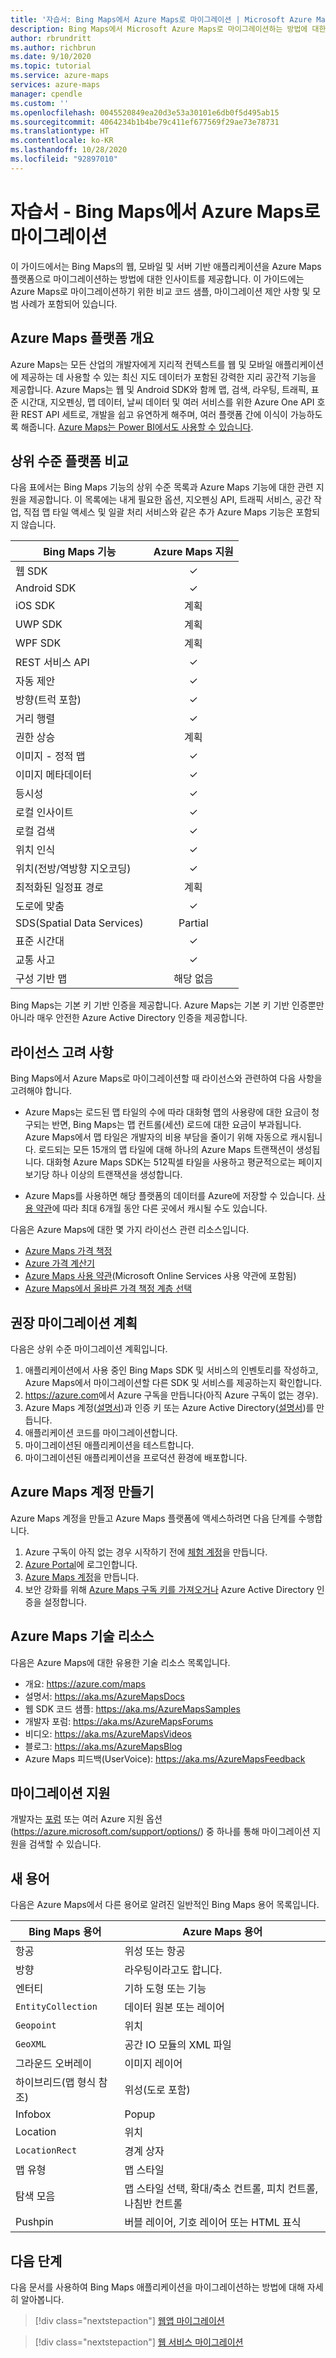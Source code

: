 ```yaml
---
title: '자습서: Bing Maps에서 Azure Maps로 마이그레이션 | Microsoft Azure Maps'
description: Bing Maps에서 Microsoft Azure Maps로 마이그레이션하는 방법에 대한 자습서입니다. Azure Maps API 및 SDK로 전환하는 방법을 안내하는 지침입니다.
author: rbrundritt
ms.author: richbrun
ms.date: 9/10/2020
ms.topic: tutorial
ms.service: azure-maps
services: azure-maps
manager: cpendle
ms.custom: ''
ms.openlocfilehash: 0045520849ea20d3e53a30101e6db0f5d495ab15
ms.sourcegitcommit: 4064234b1b4be79c411ef677569f29ae73e78731
ms.translationtype: HT
ms.contentlocale: ko-KR
ms.lasthandoff: 10/28/2020
ms.locfileid: "92897010"
---
```

# <a name="tutorial---migrate-from-bing-maps-to-azure-maps"></a>자습서 - Bing Maps에서 Azure Maps로 마이그레이션

이 가이드에서는 Bing Maps의 웹, 모바일 및 서버 기반 애플리케이션을 Azure Maps 플랫폼으로 마이그레이션하는 방법에 대한 인사이트를 제공합니다. 이 가이드에는 Azure Maps로 마이그레이션하기 위한 비교 코드 샘플, 마이그레이션 제안 사항 및 모범 사례가 포함되어 있습니다.

## <a name="azure-maps-platform-overview"></a>Azure Maps 플랫폼 개요

Azure Maps는 모든 산업의 개발자에게 지리적 컨텍스트를 웹 및 모바일 애플리케이션에 제공하는 데 사용할 수 있는 최신 지도 데이터가 포함된 강력한 지리 공간적 기능을 제공합니다. Azure Maps는 웹 및 Android SDK와 함께 맵, 검색, 라우팅, 트래픽, 표준 시간대, 지오펜싱, 맵 데이터, 날씨 데이터 및 여러 서비스를 위한 Azure One API 호환 REST API 세트로, 개발을 쉽고 유연하게 해주며, 여러 플랫폼 간에 이식이 가능하도록 해줍니다. [Azure Maps는 Power BI에서도 사용할 수 있습니다](power-bi-visual-getting-started.md).

## <a name="high-level-platform-comparison"></a>상위 수준 플랫폼 비교

다음 표에서는 Bing Maps 기능의 상위 수준 목록과 Azure Maps 기능에 대한 관련 지원을 제공합니다. 이 목록에는 내게 필요한 옵션, 지오펜싱 API, 트래픽 서비스, 공간 작업, 직접 맵 타일 액세스 및 일괄 처리 서비스와 같은 추가 Azure Maps 기능은 포함되지 않습니다.

| Bing Maps 기능                     | Azure Maps 지원 |
|---------------------------------------|:------------------:|
| 웹 SDK                               | ✓                  |
| Android SDK                           | ✓                  |
| iOS SDK                               | 계획            |
| UWP SDK                               | 계획            |
| WPF SDK                               | 계획            |
| REST 서비스 API                     | ✓                  |
| 자동 제안                           | ✓                  |
| 방향(트럭 포함)          | ✓                  |
| 거리 행렬                       | ✓                  |
| 권한 상승                            | 계획            |
| 이미지 - 정적 맵                  | ✓                  |
| 이미지 메타데이터                      | ✓                  |
| 등시성                            | ✓                  |
| 로컬 인사이트                        | ✓                  |
| 로컬 검색                          | ✓                  |
| 위치 인식                  | ✓                  |
| 위치(전방/역방향 지오코딩) | ✓                  |
| 최적화된 일정표 경로            | 계획            |
| 도로에 맞춤                         | ✓                  |
| SDS(Spatial Data Services)           | Partial            |
| 표준 시간대                             | ✓                  |
| 교통 사고                     | ✓                  |
| 구성 기반 맵             | 해당 없음                |

Bing Maps는 기본 키 기반 인증을 제공합니다. Azure Maps는 기본 키 기반 인증뿐만 아니라 매우 안전한 Azure Active Directory 인증을 제공합니다.

## <a name="licensing-considerations"></a>라이선스 고려 사항

Bing Maps에서 Azure Maps로 마이그레이션할 때 라이선스와 관련하여 다음 사항을 고려해야 합니다.

-   Azure Maps는 로드된 맵 타일의 수에 따라 대화형 맵의 사용량에 대한 요금이 청구되는 반면, Bing Maps는 맵 컨트롤(세션) 로드에 대한 요금이 부과됩니다. Azure Maps에서 맵 타일은 개발자의 비용 부담을 줄이기 위해 자동으로 캐시됩니다. 로드되는 모든 15개의 맵 타일에 대해 하나의 Azure Maps 트랜잭션이 생성됩니다. 대화형 Azure Maps SDK는 512픽셀 타일을 사용하고 평균적으로는 페이지 보기당 하나 이상의 트랜잭션을 생성합니다.

-   Azure Maps를 사용하면 해당 플랫폼의 데이터를 Azure에 저장할 수 있습니다. [사용 약관](https://www.microsoftvolumelicensing.com/DocumentSearch.aspx?Mode=3&DocumentTypeId=31)에 따라 최대 6개월 동안 다른 곳에서 캐시될 수도 있습니다.

다음은 Azure Maps에 대한 몇 가지 라이선스 관련 리소스입니다.

-   [Azure Maps 가격 책정](https://azure.microsoft.com/pricing/details/azure-maps/)
-   [Azure 가격 계산기](https://azure.microsoft.com/pricing/calculator/?service=azure-maps)
-   [Azure Maps 사용 약관](https://www.microsoftvolumelicensing.com/DocumentSearch.aspx?Mode=3&DocumentTypeId=31)(Microsoft Online Services 사용 약관에 포함됨)
-   [Azure Maps에서 올바른 가격 책정 계층 선택](./choose-pricing-tier.md)

## <a name="suggested-migration-plan"></a>권장 마이그레이션 계획

다음은 상위 수준 마이그레이션 계획입니다.

1.  애플리케이션에서 사용 중인 Bing Maps SDK 및 서비스의 인벤토리를 작성하고, Azure Maps에서 마이그레이션할 다른 SDK 및 서비스를 제공하는지 확인합니다.
2.  <https://azure.com>에서 Azure 구독을 만듭니다(아직 Azure 구독이 없는 경우).
3.  Azure Maps 계정([설명서](./how-to-manage-account-keys.md))과 인증 키 또는 Azure Active Directory([설명서](./how-to-manage-authentication.md))를 만듭니다.
4.  애플리케이션 코드를 마이그레이션합니다.
5.  마이그레이션된 애플리케이션을 테스트합니다.
6.  마이그레이션된 애플리케이션을 프로덕션 환경에 배포합니다.

## <a name="create-an-azure-maps-account"></a>Azure Maps 계정 만들기

Azure Maps 계정을 만들고 Azure Maps 플랫폼에 액세스하려면 다음 단계를 수행합니다.

1. Azure 구독이 아직 없는 경우 시작하기 전에 [체험 계정](https://azure.microsoft.com/free/)을 만듭니다.
2. [Azure Portal](https://portal.azure.com/)에 로그인합니다.
3. [Azure Maps 계정](./how-to-manage-account-keys.md)을 만듭니다. 
4. 보안 강화를 위해 [Azure Maps 구독 키를 가져오거나](./how-to-manage-authentication.md#view-authentication-details) Azure Active Directory 인증을 설정합니다.

## <a name="azure-maps-technical-resources"></a>Azure Maps 기술 리소스

다음은 Azure Maps에 대한 유용한 기술 리소스 목록입니다.

-   개요: https://azure.com/maps
-   설명서: <https://aka.ms/AzureMapsDocs>
-   웹 SDK 코드 샘플: <https://aka.ms/AzureMapsSamples>
-   개발자 포럼: <https://aka.ms/AzureMapsForums>
-   비디오: <https://aka.ms/AzureMapsVideos>
-   블로그: <https://aka.ms/AzureMapsBlog>
-   Azure Maps 피드백(UserVoice): <https://aka.ms/AzureMapsFeedback>

## <a name="migration-support"></a>마이그레이션 지원

개발자는 [포럼](/answers/topics/azure-maps.html) 또는 여러 Azure 지원 옵션(<https://azure.microsoft.com/support/options/>) 중 하나를 통해 마이그레이션 지원을 검색할 수 있습니다.

## <a name="new-terminology"></a>새 용어 

다음은 Azure Maps에서 다른 용어로 알려진 일반적인 Bing Maps 용어 목록입니다.

| Bing Maps 용어                    | Azure Maps 용어                                                |
|-----------------------------------|----------------------------------------------------------------|
| 항공                            | 위성 또는 항공                                            |
| 방향                        | 라우팅이라고도 합니다.                             |
| 엔터티                          | 기하 도형 또는 기능                                         |
| `EntityCollection`                | 데이터 원본 또는 레이어                                           |
| `Geopoint`                        | 위치                                                       |
| `GeoXML`                          | 공간 IO 모듈의 XML 파일                             |
| 그라운드 오버레이                    | 이미지 레이어                                                    |
| 하이브리드(맵 형식 참조) | 위성(도로 포함)                                           |
| Infobox                           | Popup                                                          |
| Location                          | 위치                                                       |
| `LocationRect`                    | 경계 상자                                                   |
| 맵 유형                          | 맵 스타일                                                      |
| 탐색 모음                    | 맵 스타일 선택, 확대/축소 컨트롤, 피치 컨트롤, 나침반 컨트롤 |
| Pushpin                           | 버블 레이어, 기호 레이어 또는 HTML 표식                      |

## <a name="next-steps"></a>다음 단계

다음 문서를 사용하여 Bing Maps 애플리케이션을 마이그레이션하는 방법에 대해 자세히 알아봅니다.

> [!div class="nextstepaction"]
> [웹앱 마이그레이션](migrate-from-bing-maps-web-app.md)

> [!div class="nextstepaction"]
> [웹 서비스 마이그레이션](migrate-from-bing-maps-web-services.md)